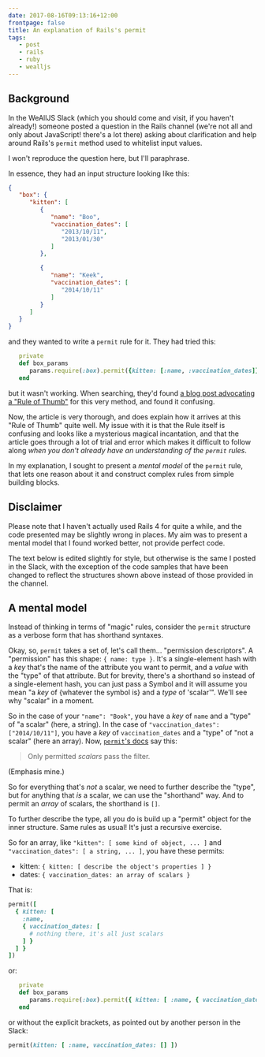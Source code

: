 ```yaml
---
date: 2017-08-16T09:13:16+12:00
frontpage: false
title: An explanation of Rails's permit
tags:
   - post
   - rails
   - ruby
   - wealljs
---
```


## Background

In the WeAllJS Slack (which you should come and visit, if you haven't already!)
someone posted a question in the Rails channel (we're not all and only about
JavaScript! there's a lot there) asking about clarification and help around
Rails's `permit` method used to whitelist input values.

I won't reproduce the question here, but I'll paraphrase.

In essence, they had an input structure looking like this:

```json
{
   "box": {
      "kitten": [
         {
            "name": "Boo",
            "vaccination_dates": [
               "2013/10/11",
               "2013/01/30"
            ]
         },

         {
            "name": "Keek",
            "vaccination_dates": [
               "2014/10/11"
            ]
         }
      ]
   }
}
```

and they wanted to write a `permit` rule for it. They had tried this:

```ruby
   private
   def box_params
      params.require(:box).permit({kitten: [:name, :vaccination_dates]})
   end
```

but it wasn't working. When searching, they'd found [a blog post advocating a
"Rule of Thumb"][pat] for this very method, and found it confusing.

Now, the article is very thorough, and does explain how it arrives at this "Rule
of Thumb" quite well. My issue with it is that the Rule itself is confusing and
looks like a mysterious magical incantation, and that the article goes through a
lot of trial and error which makes it difficult to follow along _when you don't
already have an understanding of the `permit` rules_.

In my explanation, I sought to present a _mental model_ of the `permit` rule,
that lets one reason about it and construct complex rules from simple building
blocks.

## Disclaimer

Please note that I haven't actually used Rails 4 for quite a while, and the code
presented may be slightly wrong in places. My aim was to present a mental model
that I found worked better, not provide perfect code.

The text below is edited slightly for style, but otherwise is the same I posted
in the Slack, with the exception of the code samples that have been changed to
reflect the structures shown above instead of those provided in the channel.

## A mental model

Instead of thinking in terms of "magic" rules, consider the `permit` structure
as a verbose form that has shorthand syntaxes.

Okay, so, `permit` takes a set of, let's call them... "permission descriptors".
A "permission" has this shape: `{ name: type }`. It's a single-element hash with
a _key_ that's the name of the attribute you want to permit, and a _value_ with
the "type" of that attribute. But for brevity, there's a shorthand so instead of
a single-element hash, you can just pass a Symbol and it will assume you mean "a
_key_ of {whatever the symbol is} and a _type_ of 'scalar'". We'll see why
"scalar" in a moment.

So in the case of your `"name": "Book"`, you have a _key_ of `name` and a
"type" of "a scalar" (here, a string). In the case of `"vaccination_dates":
["2014/10/11"]`, you have a _key_ of `vaccination_dates` and a "type" of "not a
scalar" (here an array). Now, [`permit`'s docs][docs] say this:

> Only permitted *scalars* pass the filter.

(Emphasis mine.)

So for everything that's _not_ a scalar, we need to further describe the "type",
but for anything that _is_ a scalar, we can use the "shorthand" way. And to
permit an _array_ of scalars, the shorthand is `[]`.

To further describe the type, all you do is build up a "permit" object for the
inner structure. Same rules as usual! It's just a recursive exercise.

So for an array, like `"kitten": [ some kind of object, ... ]` and
`"vaccination_dates": [ a string, ... ]`, you have these permits:

 - kitten: `{ kitten: [ describe the object's properties ] }`
 - dates: `{ vaccination_dates: an array of scalars }`

That is:

```ruby
permit([
  { kitten: [
    :name,
    { vaccination_dates: [
      # nothing there, it's all just scalars
    ] }
  ] }
])
```

or:

```ruby
   private
   def box_params
      params.require(:box).permit({ kitten: [ :name, { vaccination_dates: [] } ] })
   end
```

or without the explicit brackets, as pointed out by another person in the Slack:

```ruby
permit(kitten: [ :name, vaccination_dates: [] ])
```

[pat]: http://patshaughnessy.net/2014/6/16/a-rule-of-thumb-for-strong-parameters
[docs]: http://api.rubyonrails.org/classes[MaQ4[MaQ4[MaQ4/ActionController/Parameters.html#method-i-permit

